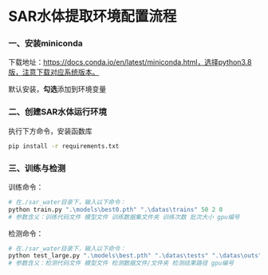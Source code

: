 # SAR水体提取环境配置流程



### 一、安装miniconda

下载地址：https://docs.conda.io/en/latest/miniconda.html，选择python3.8版，注意下载对应系统版本。

默认安装，**勾选**添加到环境变量

### 二、创建SAR水体运行环境

执行下方命令，安装函数库

```bash
pip install -r requirements.txt
```



### 三、训练与检测

训练命令：

```python
# 在./sar_water目录下，输入以下命令：
python train.py ".\models\best0.pth" ".\datas\trains" 50 2 0
# 参数含义：训练代码文件 模型文件 训练数据集文件夹 训练次数 批次大小 gpu编号
```

检测命令：

```python
# 在./sar_water目录下，输入以下命令：
python test_large.py ".\models\best.pth" ".\datas\tests" ".\datas\outs" 0 
# 参数含义：检测代码文件 模型文件 检测数据文件/文件夹 检测结果路径 gpu编号
```

